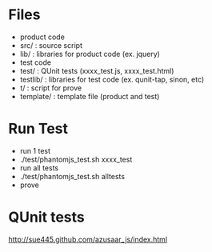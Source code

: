 # Files
- product code
 - src/ : source script
 - lib/ : libraries for product code (ex. jquery)
- test code
 - test/ : QUnit tests (xxxx_test.js, xxxx_test.html)
 - testlib/ : libraries for test code (ex. qunit-tap, sinon, etc)
 - t/ : script for prove
 - template/ : template file (product and test)

# Run Test
- run 1 test
 - ./test/phantomjs_test.sh xxxx_test
- run all tests
 - ./test/phantomjs_test.sh alltests
 - prove

# QUnit tests
http://sue445.github.com/azusaar_js/index.html
